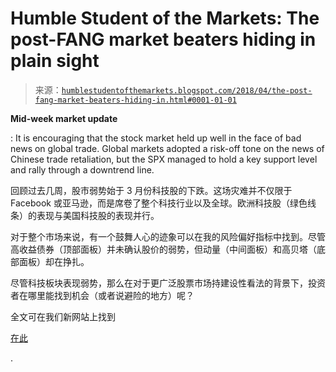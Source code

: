 <!--yml

分类：未分类

date: 2024-05-18 02:42:55

-->

# Humble Student of the Markets: The post-FANG market beaters hiding in plain sight

> 来源：[`humblestudentofthemarkets.blogspot.com/2018/04/the-post-fang-market-beaters-hiding-in.html#0001-01-01`](https://humblestudentofthemarkets.blogspot.com/2018/04/the-post-fang-market-beaters-hiding-in.html#0001-01-01)

**Mid-week market update**

: It is encouraging that the stock market held up well in the face of bad news on global trade. Global markets adopted a risk-off tone on the news of Chinese trade retaliation, but the SPX managed to hold a key support level and rally through a downtrend line.

回顾过去几周，股市弱势始于 3 月份科技股的下跌。这场灾难并不仅限于 Facebook 或亚马逊，而是席卷了整个科技行业以及全球。欧洲科技股（绿色线条）的表现与美国科技股的表现并行。

对于整个市场来说，有一个鼓舞人心的迹象可以在我的风险偏好指标中找到。尽管高收益债券（顶部面板）并未确认股价的弱势，但动量（中间面板）和高贝塔（底部面板）却在挣扎。

尽管科技板块表现弱势，那么在对于更广泛股票市场持建设性看法的背景下，投资者在哪里能找到机会（或者说避险的地方）呢？

全文可在我们新网站上找到

[在此](https://humblestudentofthemarkets.com/2018/04/04/the-post-fang-market-beaters-hiding-in-plain-sight/)

.
